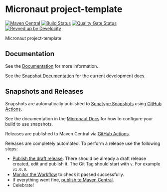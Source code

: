 <!-- Checklist: https://github.com/micronaut-projects/micronaut-core/wiki/New-Module-Checklist -->

# Micronaut project-template

[![Maven Central](https://img.shields.io/maven-central/v/io.micronaut.project-template/micronaut-project-template.svg?label=Maven%20Central)](https://search.maven.org/search?q=g:%22io.micronaut.project-template%22%20AND%20a:%22micronaut-project-template%22)
[![Build Status](https://github.com/micronaut-projects/micronaut-project-template/workflows/Java%20CI/badge.svg)](https://github.com/micronaut-projects/micronaut-project-template/actions)
[![Quality Gate Status](https://sonarcloud.io/api/project_badges/measure?project=micronaut-projects_micronaut-template&metric=alert_status)](https://sonarcloud.io/summary/new_code?id=micronaut-projects_micronaut-template)
[![Revved up by Develocity](https://img.shields.io/badge/Revved%20up%20by-Develocity-06A0CE?logo=Gradle&labelColor=02303A)](https://ge.micronaut.io/scans)

Micronaut project-template

## Documentation

See the [Documentation](https://micronaut-projects.github.io/micronaut-project-template/latest/guide/) for more information.

See the [Snapshot Documentation](https://micronaut-projects.github.io/micronaut-project-template/snapshot/guide/) for the current development docs.

<!-- ## Examples

Examples can be found in the [examples](https://github.com/micronaut-projects/micronaut-project-template/tree/master/examples) directory. -->

## Snapshots and Releases

Snapshots are automatically published to [Sonatype Snapshots](https://s01.oss.sonatype.org/content/repositories/snapshots/io/micronaut/) using [GitHub Actions](https://github.com/micronaut-projects/micronaut-project-template/actions).

See the documentation in the [Micronaut Docs](https://docs.micronaut.io/latest/guide/index.html#usingsnapshots) for how to configure your build to use snapshots.

Releases are published to Maven Central via [GitHub Actions](https://github.com/micronaut-projects/micronaut-project-template/actions).

Releases are completely automated. To perform a release use the following steps:

* [Publish the draft release](https://github.com/micronaut-projects/micronaut-project-template/releases). There should be already a draft release created, edit and publish it. The Git Tag should start with `v`. For example `v1.0.0`.
* [Monitor the Workflow](https://github.com/micronaut-projects/micronaut-project-template/actions?query=workflow%3ARelease) to check it passed successfully.
* If everything went fine, [publish to Maven Central](https://github.com/micronaut-projects/micronaut-project-template/actions?query=workflow%3A"Maven+Central+Sync").
* Celebrate!